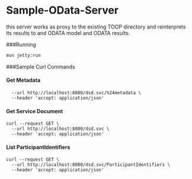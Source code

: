 # Sample-OData-Server

this server works as proxy to the existing
TOOP directory and reinterprets its results to 
and ODATA model and ODATA results.

###Running

```bash
mvn jetty:run
```

###Sample Curl Commands

#### Get Metadata
```curl --request GET \
  --url http://localhost:8080/dsd.svc/%24metadata \
  --header 'accept: application/json'
  ```
  
#### Get Service Document
  
```
curl --request GET \
  --url http://localhost:8080/dsd.svc \
  --header 'accept: application/json'
```

#### List ParticipantIdentifiers

```
curl --request GET \
  --url http://localhost:8080/dsd.svc/ParticipantIdentifiers \
  --header 'accept: application/json'
  ```
  
